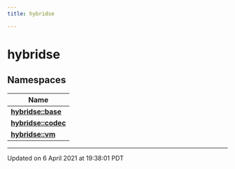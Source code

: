 ```yaml
---
title: hybridse

---
```

# hybridse

## Namespaces

| Name           |
| -------------- |
| **[hybridse::base](/hybridse/usage/api/c++/Namespaces/namespacehybridse_1_1base.md)**  |
| **[hybridse::codec](/hybridse/usage/api/c++/Namespaces/namespacehybridse_1_1codec.md)**  |
| **[hybridse::vm](/hybridse/usage/api/c++/Namespaces/namespacehybridse_1_1vm.md)**  |






-------------------------------

Updated on  6 April 2021 at 19:38:01 PDT